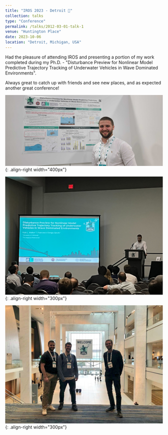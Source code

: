 ```yaml
---
title: "IROS 2023 - Detroit 📃"
collection: talks
type: "Conference"
permalink: /talks/2012-03-01-talk-1
venue: "Huntington Place"
date: 2023-10-06
location: "Detroit, Michigan, USA"
---
```


Had the pleasure of attending IROS and presenting a portion of my work completed during my Ph.D. - "Disturbance Preview for Nonlinear Model Predictive Trajectory Tracking of Underwater Vehicles in Wave Dominated Environments". 

Always great to catch up with friends and see new places, and as expected another great conference!

![poster](/images/1000005013.jpg){: .align-right width="400px"} 

![presentation](/images/IMG_7901.jpg){: .align-right width="300px"} 

![max_alvaro](/images/F7wvi_wWgAACRv1.jpg){: .align-right width="300px"}

